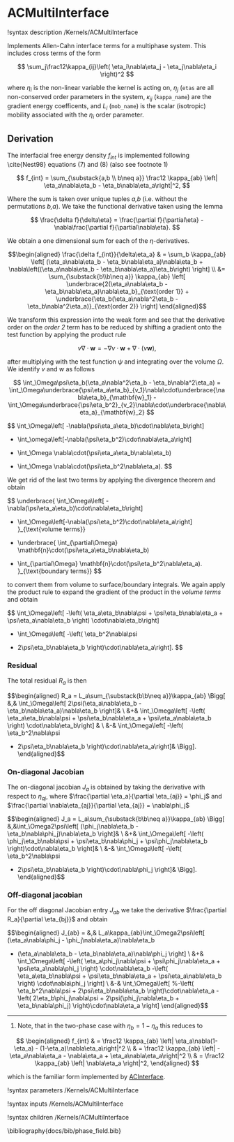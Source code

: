 # ACMultiInterface
!syntax description /Kernels/ACMultiInterface

Implements Allen-Cahn interface terms for a multiphase system. This includes
cross terms of the form

$$
\sum_j\frac12\kappa_{ij}\left( \eta_i\nabla\eta_j - \eta_j\nabla\eta_i \right)^2
$$

where $\eta_i$ is the non-linear variable the kernel is acting on, $\eta_j$ (`etas`
are all non-conserved order parameters in the system, $\kappa_{ij}$ (`kappa_name`)
are the gradient energy coefficents, and $L_i$ (`mob_name`) is the scalar (isotropic)
mobility associated with the $\eta_i$ order parameter.

## Derivation
The interfacial free energy density $f_{int}$ is implemented following \cite{Nest98} equations
 (7) and (8) (also see footnote 1)

$$
f_{int} = \sum_{\substack{a,b \\ b\neq a}} \frac12 \kappa_{ab} \left| \eta_a\nabla\eta_b - \eta_b\nabla\eta_a\right|^2,
$$

Where the sum is taken over unique tuples _a,b_ (i.e. without the permutations _b,a_).
We take the functional derivative taken using the lemma

$$
\frac{\delta f}{\delta\eta} = \frac{\partial f}{\partial\eta} - \nabla\frac{\partial f}{\partial\nabla\eta}.
$$

We obtain a one dimensional sum for each of the $\eta$-derivatives.

$$\begin{aligned}
\frac{\delta f_{int}}{\delta\eta_a} & = \sum_b \kappa_{ab} \left[ (\eta_a\nabla\eta_b - \eta_b\nabla\eta_a)\nabla\eta_b + \nabla\left((\eta_a\nabla\eta_b - \eta_b\nabla\eta_a)\eta_b\right) \right] \\
&= \sum_{\substack{b\\b\neq a}} \kappa_{ab} \left[ \underbrace{2(\eta_a\nabla\eta_b - \eta_b\nabla\eta_a)\nabla\eta_b}_{\text{order 1}} + \underbrace{\eta_b(\eta_a\nabla^2\eta_b - \eta_b\nabla^2\eta_a)}_{\text{order 2}} \right]
\end{aligned}$$

We transform this expression into the weak form and see that the derivative order on the _order 2_ term has to be reduced by shifting a gradient onto the test function by applying the product rule

$$
v \nabla\cdot\mathbf{w} = -\nabla v \cdot \mathbf{w}  + \nabla\cdot (v\mathbf{w}),
$$

after multiplying with the test function $\psi$ and integrating over the volume $\Omega$. We identify $v$ and $w$ as follows

$$
\int_\Omega\psi\eta_b(\eta_a\nabla^2\eta_b - \eta_b\nabla^2\eta_a) =
\int_\Omega\underbrace{\psi\eta_a\eta_b}_{v_1}\nabla\cdot\underbrace{\nabla\eta_b}_{\mathbf{w}_1} -
\int_\Omega\underbrace{\psi\eta_b^2}_{v_2}\nabla\cdot\underbrace{\nabla\eta_a}_{\mathbf{w}_2}
$$

$$
  \int_\Omega\left[ -\nabla(\psi\eta_a\eta_b)\cdot\nabla\eta_b\right]
- \int_\omega\left[-\nabla(\psi\eta_b^2)\cdot\nabla\eta_a\right]
+ \int_\Omega \nabla\cdot(\psi\eta_a\eta_b\nabla\eta_b)
- \int_\Omega \nabla\cdot(\psi\eta_b^2\nabla\eta_a).
$$

We get rid of the last two terms by applying the divergence theorem and obtain

$$
\underbrace{
  \int_\Omega\left[ -\nabla(\psi\eta_a\eta_b)\cdot\nabla\eta_b\right]
- \int_\Omega\left[-\nabla(\psi\eta_b^2)\cdot\nabla\eta_a\right]
}_{\text{volume terms}}
+ \underbrace{
  \int_{\partial\Omega} \mathbf{n}\cdot(\psi\eta_a\eta_b\nabla\eta_b)
- \int_{\partial\Omega} \mathbf{n}\cdot(\psi\eta_b^2\nabla\eta_a).
}_{\text{boundary terms}}
$$

to convert them from volume to surface/boundary integrals. We again apply the product rule to expand the gradient of the product in the _volume terms_ and obtain

$$
\int_\Omega\left[
 -\left(
\eta_a\eta_b\nabla\psi + \psi\eta_b\nabla\eta_a + \psi\eta_a\nabla\eta_b
\right) \cdot\nabla\eta_b\right]
- \int_\Omega\left[
-\left(
\eta_b^2\nabla\psi
+ 2\psi\eta_b\nabla\eta_b
\right)\cdot\nabla\eta_a\right].
$$

### Residual

The total residual $R_a$ is then

$$\begin{aligned}
R_a = L_a\sum_{\substack{b\\b\neq a}}\kappa_{ab}
\Bigg[ &\,&
\int_\Omega\left[
2\psi(\eta_a\nabla\eta_b - \eta_b\nabla\eta_a)\nabla\eta_b
\right]& \\
&+& \int_\Omega\left[
 -\left(
\eta_a\eta_b\nabla\psi + \psi\eta_b\nabla\eta_a + \psi\eta_a\nabla\eta_b
\right) \cdot\nabla\eta_b\right] & \\
&-& \int_\Omega\left[
-\left(
\eta_b^2\nabla\psi
+ 2\psi\eta_b\nabla\eta_b
\right)\cdot\nabla\eta_a\right]&
\Bigg].
\end{aligned}$$

### On-diagonal Jacobian

The on-diagonal jacobian $J_a$ is obtained by taking the derivative with respect to $\eta_{aj}$, where $\frac{\partial \eta_a}{\partial \eta_{aj}} = \phi_j$ and $\frac{\partial \nabla\eta_{aj}}{\partial \eta_{aj}} = \nabla\phi_j$

$$\begin{aligned}
J_a = L_a\sum_{\substack{b\\b\neq a}}\kappa_{ab}
\Bigg[
&\,&\int_\Omega2\psi\left[
(\phi_j\nabla\eta_b - \eta_b\nabla\phi_j)\nabla\eta_b
\right]& \\
&+& \int_\Omega\left[
-\left(
\phi_j\eta_b\nabla\psi + \psi\eta_b\nabla\phi_j + \psi\phi_j\nabla\eta_b
\right)\cdot\nabla\eta_b
\right]& \\
&-& \int_\Omega\left[
-\left(
\eta_b^2\nabla\psi
+ 2\psi\eta_b\nabla\eta_b
\right)\cdot\nabla\phi_j
\right]& \Bigg].
\end{aligned}$$

### Off-diagonal jacobian

For the off diagonal Jacobian entry $J_{ab}$ we take the derivative $\frac{\partial R_a}{\partial \eta_{bj}}$ and obtain

$$\begin{aligned}
J_{ab} =
&\,&
L_a\kappa_{ab}\int_\Omega2\psi\left[
(\eta_a\nabla\phi_j - \phi_j\nabla\eta_a)\nabla\eta_b
+ (\eta_a\nabla\eta_b - \eta_b\nabla\eta_a)\nabla\phi_j
\right] \\
&+& \int_\Omega\left[
-\left( \eta_a\phi_j\nabla\psi + \psi\phi_j\nabla\eta_a + \psi\eta_a\nabla\phi_j \right) \cdot\nabla\eta_b
-\left( \eta_a\eta_b\nabla\psi + \psi\eta_b\nabla\eta_a + \psi\eta_a\nabla\eta_b \right) \cdot\nabla\phi_j
\right] \\
&-& \int_\Omega\left[
%-\left( \eta_b^2\nabla\psi + 2\psi\eta_b\nabla\eta_b \right)\cdot\nabla\eta_a
-\left( 2\eta_b\phi_j\nabla\psi + 2\psi(\phi_j\nabla\eta_b + \eta_b\nabla\phi_j) \right)\cdot\nabla\eta_a
\right]
\end{aligned}$$

----

1) Note, that in the two-phase case with $\eta_b=1-\eta_a$ this reduces to

$$
\begin{aligned}
f_{int}  & = \frac12 \kappa_{ab} \left| \eta_a\nabla(1-\eta_a) - (1-\eta_a)\nabla\eta_a\right|^2 \\
& = \frac12 \kappa_{ab} \left| -\eta_a\nabla\eta_a - \nabla\eta_a + \eta_a\nabla\eta_a\right|^2 \\
& = \frac12 \kappa_{ab} \left| \nabla\eta_a \right|^2,
\end{aligned}
$$

which is the familiar form implemented by [ACInterface](/ACInterface.md).

!syntax parameters /Kernels/ACMultiInterface

!syntax inputs /Kernels/ACMultiInterface

!syntax children /Kernels/ACMultiInterface

\bibliography{docs/bib/phase_field.bib}
